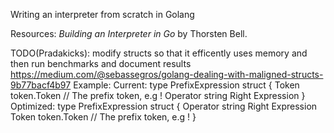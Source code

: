 Writing an interpreter from scratch in Golang  

Resources:
*Building an Interpreter in Go* by Thorsten Bell.

<!-- TODO(Pradakicks): Add postfix operators
reference prefixParseFn implementation parser/parser.go
 -->

TODO(Pradakicks): modify structs so that it efficently uses memory and then run benchmarks and document results
<https://medium.com/@sebassegros/golang-dealing-with-maligned-structs-9b77bacf4b97>
Example:
Current:
type PrefixExpression struct {
 Token    token.Token // The prefix token, e.g !
 Operator string
 Right    Expression
}
Optimized:
type PrefixExpression struct {
 Operator string
 Right    Expression
 Token    token.Token // The prefix token, e.g !
}
